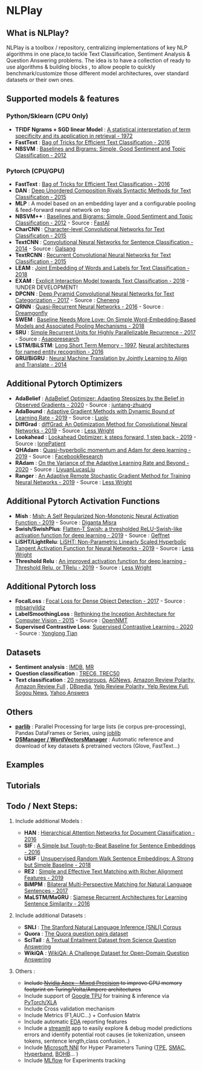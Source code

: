 # NLPlay

## What is NLPlay?
NLPlay is a toolbox / repository, centralizing implementations of key NLP algorithms in one place,to tackle Text Classification, Sentiment Analysis & Question Answering problems.
The idea is to have a collection of ready to use algorithms & building blocks , to allow people to quickly benchmark/customize those different model architectures, over standard datasets or their own ones.  

## Supported models & features

### Python/Sklearn (CPU Only)
-  **TFIDF Ngrams + SGD linear Model** : [A statistical interpretation of term specificity and its application in retrieval - 1972](http://citeseerx.ist.psu.edu/viewdoc/download?doi=10.1.1.115.8343&rep=rep1&type=pdf)
-  **FastText**   : [Bag of Tricks for Efficient Text Classification - 2016](https://arxiv.org/abs/1607.01759)
-  **NBSVM**      : [Baselines and Bigrams: Simple, Good Sentiment and Topic Classification - 2012](https://www.aclweb.org/anthology/P12-2018.pdf)

### Pytorch (CPU/GPU)
-  **FastText**   : [Bag of Tricks for Efficient Text Classification - 2016](https://arxiv.org/abs/1607.01759)
-  **DAN**        : [Deep Unordered Composition Rivals Syntactic Methods for Text Classification - 2015](https://arxiv.org/abs/1607.01759)
-  **MLP**        : A model based on an embedding layer and a configurable pooling & feed-forward neural network on top
-  **NBSVM++**    : [Baselines and Bigrams: Simple, Good Sentiment and Topic Classification - 2012](https://www.aclweb.org/anthology/P12-2018.pdf) - Source : [FastAI](https://github.com/fastai/fastai/blob/release-1.0.61/old/fastai/nlp.py) 
-  **CharCNN**    : [Character-level Convolutional Networks for Text Classification - 2015](https://arxiv.org/pdf/1509.01626.pdf) 
-  **TextCNN**    : [Convolutional Neural Networks for Sentence Classification - 2014](https://arxiv.org/pdf/1408.5882.pdf) - Source : [Galsang](https://github.com/galsang/CNN-sentence-classification-pytorch)
-  **TextRCNN**   : [Recurrent Convolutional Neural Networks for Text Classification - 2015](http://www.nlpr.ia.ac.cn/cip/~liukang/liukangPageFile/Recurrent%20Convolutional%20Neural%20Networks%20for%20Text%20Classification.pdf)
-  **LEAM**       : [Joint Embedding of Words and Labels for Text Classification - 2018](https://arxiv.org/pdf/1805.04174.pdf)
-  **EXAM**       : [Explicit Interaction Model towards Text Classification - 2018](https://arxiv.org/pdf/1811.09386.pdf) - !UNDER DEVELOPMENT!
-  **DPCNN**      : [Deep Pyramid Convolutional Neural Networks for Text Categorization - 2017](https://ai.tencent.com/ailab/media/publications/ACL3-Brady.pdf) - Source : [Cheneng](https://github.com/Cheneng/DPCNN/blob/master/model/DPCNN.py)
-  **QRNN**       : [Quasi-Recurrent Neural Networks - 2016](https://arxiv.org/pdf/1611.01576) - Source : [Dreamgonfly](https://github.com/dreamgonfly/deep-text-classification-pytorch)
-  **SWEM**       : [Baseline Needs More Love: On Simple Word-Embedding-Based Models and Associated Pooling Mechanisms - 2018](https://arxiv.org/pdf/1805.09843.pdf)
-  **SRU**        : [Simple Recurrent Units for Highly Parallelizable Recurrence - 2017](https://arxiv.org/pdf/1709.02755.pdf) - Source : [Asappresearch](https://github.com/asappresearch/sru)
-  **LSTM/BiLSTM**: [Long Short Term Memory - 1997](https://www.bioinf.jku.at/publications/older/2604.pdf),
                    [Neural architectures for named entity recognition - 2016](https://arxiv.org/pdf/1603.01360.pdf)
-  **GRU/BiGRU**  : [Neural Machine Translation by Jointly Learning to Align and Translate - 2014](https://arxiv.org/pdf/1409.0473)

## Additional Pytorch Optimizers
-  **AdaBelief** : [AdaBelief Optimizer: Adapting Stepsizes by the Belief in Observed Gradients - 2020](https://arxiv.org/pdf/2010.07468.pdf) - Source : [juntang-zhuang](https://github.com/juntang-zhuang/Adabelief-Optimizer)
-  **AdaBound**  : [Adaptive Gradient Methods with Dynamic Bound of Learning Rate - 2019](https://arxiv.org/pdf/1902.09843) - Source : [Luolc](https://github.com/Luolc/AdaBound)
-  **DiffGrad**  : [diffGrad: An Optimization Method for Convolutional Neural Networks - 2019](https://arxiv.org/pdf/1909.11015) - Source : [Less Wright](https://github.com/lessw2020/Best-Deep-Learning-Optimizers/tree/master/diffgrad)
-  **Lookahead** : [Lookahead Optimizer: k steps forward, 1 step back - 2019](https://arxiv.org/pdf/1907.08610) - Source : [lonePatient](https://github.com/lonePatient/lookahead_pytorch)
-  **QHAdam**    : [Quasi-hyperbolic momentum and Adam for deep learning - 2019](https://arxiv.org/pdf/1810.06801.pdf) - Source : [FacebookResearch](https://github.com/facebookresearch/qhoptim)
-  **RAdam**     : [On the Variance of the Adaptive Learning Rate and Beyond - 2020](https://arxiv.org/pdf/1908.03265) - Source : [LiyuanLucasLiu](https://github.com/LiyuanLucasLiu/RAdam)
-  **Ranger**    : [An Adaptive Remote Stochastic Gradient Method for Training Neural Networks - 2019](https://arxiv.org/pdf/1905.01422) - Source : [Less Wright](https://github.com/lessw2020/Ranger-Deep-Learning-Optimizer)
## Additional Pytorch Activation Functions
-  **Mish**           : [Mish: A Self Regularized Non-Monotonic Neural Activation Function - 2019](https://arxiv.org/pdf/1908.08681) - Source : [Diganta Misra](https://github.com/digantamisra98/Mish)
-  **Swish/SwishPlus**: [Flatten-T Swish: a thresholded ReLU-Swish-like activation function for deep learning - 2019](https://arxiv.org/ftp/arxiv/papers/1812/1812.06247.pdf) - Source : [Geffnet](https://github.com/rwightman/gen-efficientnet-pytorch/blob/master/geffnet/activations/activations.py)
-  **LiSHT/LightRelu**: [LiSHT: Non-Parametric Linearly Scaled Hyperbolic Tangent Activation Function for Neural Networks - 2019](https://arxiv.org/abs/1901.05894) - Source : [Less Wright](https://github.com/lessw2020/LightRelu)
-  **Threshold Relu** : [An improved activation function for deep learning - Threshold Relu, or TRelu - 2019](https://github.com/lessw2020/TRelu) - Source : [Less Wright](https://github.com/lessw2020/TRelu)
## Additional Pytorch loss
-  **FocalLoss**          : [Focal Loss for Dense Object Detection - 2017](https://arxiv.org/pdf/1708.02002) - Source : [mbsariyildiz](https://github.com/mbsariyildiz/focal-loss.pytorch)
-  **LabelSmoothingLoss** : [Rethinking the Inception Architecture for Computer Vision - 2015](https://arxiv.org/pdf/1512.00567.pdf) - Source : [OpenNMT](https://github.com/OpenNMT/OpenNMT-py/blob/master/onmt/utils/loss.py)
-  **Supervised Contrastive Loss**: [Supervised Contrastive Learning - 2020](https://arxiv.org/pdf/2004.11362.pdf) - Source : [Yonglong Tian](https://github.com/HobbitLong/SupContrast)

## Datasets
-  **Sentiment analysis**      : [IMDB](http://ai.stanford.edu/~amaas/data/sentiment/), [MR](http://www.cs.cornell.edu/people/pabo/movie-review-data/)
-  **Question classification** : [TREC6, TREC50](https://trec.nist.gov/data/qa.html)
-  **Text classification**     : [20 newsgroups](http://qwone.com/~jason/20Newsgroups/), [AGNews](http://groups.di.unipi.it/~gulli/AG_corpus_of_news_articles.html), [Amazon Review Polarity, Amazon Review Full](https://s3.amazonaws.com/amazon-reviews-pds/readme.html) , [DBpedia](https://wiki.dbpedia.org/Datasets), [Yelp Review Polarity, Yelp Review Full](https://www.yelp.com/dataset), [Sogou News](http://wwwconference.org/www2008/papers/pdf/p457-wang.pdf), [Yahoo Answers](https://webscope.sandbox.yahoo.com/catalog.php?datatype=l) 
## Others
- [**parlib**](https://github.com/jeremypoulain/nlplay/blob/master/nlplay/utils/parlib.py)    : Parallel Processing for large lists (ie corpus pre-processing), Pandas DataFrames or Series, using [joblib](https://joblib.readthedocs.io/en/latest/)
- [**DSManager / WordVectorsManager**](https://github.com/jeremypoulain/nlplay/blob/master/nlplay/data/cache.py) : Automatic reference and download of key datasets & pretrained vectors (Glove, FastText...)

## Examples

## Tutorials

## Todo / Next Steps:
1. Include additional Models :
    -  **HAN**          : [Hierarchical Attention Networks for Document Classification - 2016](https://www.aclweb.org/anthology/N16-1174.pdf)
    -  **SIF**          : [A Simple but Tough-to-Beat Baseline for Sentence Embeddings - 2016](https://openreview.net/forum?id=SyK00v5xx)
    -  **USIF**         : [Unsupervised Random Walk Sentence Embeddings: A Strong but Simple Baseline - 2018](https://www.aclweb.org/anthology/W18-3012.pdf)
    -  **RE2**          : [Simple and Effective Text Matching with Richer Alignment Features - 2019](https://arxiv.org/pdf/1908.00300)
    -  **BiMPM**        : [Bilateral Multi-Perspective Matching for Natural Language Sentences - 2017](https://arxiv.org/pdf/1702.03814)
    -  **MaLSTM/MaGRU** : [Siamese Recurrent Architectures for Learning Sentence Similarity - 2016](https://www.aaai.org/ocs/index.php/AAAI/AAAI16/paper/download/12195/12023)

2. Include additional Datasets :
    -  **SNLI**    : [The Stanford Natural Language Inference (SNLI) Corpus](https://nlp.stanford.edu/projects/snli/)
    -  **Quora**   : [The Quora question pairs dataset](https://www.kaggle.com/c/quora-question-pairs)
    -  **SciTail** : [A Textual Entailment Dataset from Science Question Answering](https://allenai.org/data/scitail)
    -  **WikiQA**  : [WikiQA: A Challenge Dataset for Open-Domain Question Answering](https://www.microsoft.com/en-us/research/wp-content/uploads/2016/02/YangYihMeek_EMNLP-15_WikiQA.pdf)

3. Others :
    -  <s>Include [Nvidia Apex - Mixed Precision](https://github.com/NVIDIA/apex) to improve GPU memory footprint on Turing/Volta/Ampere architectures</s>
    -  Include support of [Google TPU](https://cloud.google.com/tpu/docs/tpus) for training & inference via [PyTorch/XLA](https://github.com/pytorch/xla)
    -  Include Cross validation mechanism
    -  Include Metrics (F1,AUC...) + Confusion Matrix
    -  Include automatic [EDA](https://towardsdatascience.com/exploratory-data-analysis-8fc1cb20fd15) reporting features
    -  Include a [streamlit](https://towardsdatascience.com/coding-ml-tools-like-you-code-ml-models-ddba3357eace) app to easily explore & debug model predictions errors and identify potential root causes (ie tokenization, unseen tokens, sentence length,class confusion..)  
    -  Include [Microsoft NNI](https://github.com/microsoft/nni) for Hyper Parameters Tuning ([TPE](https://papers.nips.cc/paper/4443-algorithms-for-hyper-parameter-optimization.pdf),
     [SMAC](https://www.cs.ubc.ca/~hutter/papers/10-TR-SMAC.pdf), [Hyperband](https://arxiv.org/pdf/1603.06560.pdf), [BOHB](https://www.automl.org/blog_bohb/)... )
    -  Include [MLflow](https://www.mlflow.org/docs/latest/index.html#) for Experiments tracking
